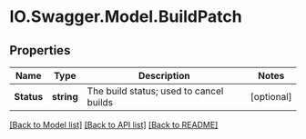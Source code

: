 # IO.Swagger.Model.BuildPatch
## Properties

Name | Type | Description | Notes
------------ | ------------- | ------------- | -------------
**Status** | **string** | The build status; used to cancel builds | [optional] 

[[Back to Model list]](../README.md#documentation-for-models) [[Back to API list]](../README.md#documentation-for-api-endpoints) [[Back to README]](../README.md)

